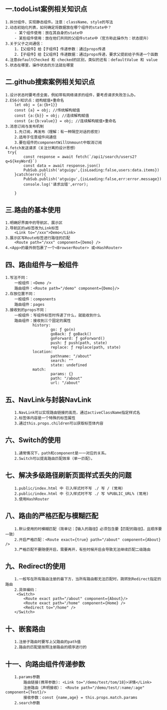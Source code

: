 ## 一.todoList案例相关知识点
    1.拆分组件、实现静态组件。注意：className、style的写法
    2.动态初始化列表，如何确定将数据放在哪个组件的state中？
        - 某个组件使用：放在其自身的state中
        - 某些组件使用：放在他们共同的父组件state中（官方称此操作为：状态提升）
    3.关于父子之间通信：
        1.【父组件】给【子组件】传递参数：通过props传递
        2.【子组件】给【父组件】传递数据：通过props传递，要求父提前给子传递一个函数
    4.注意defaultChecked 和 checked的区别，类似的还有：defaultValue 和 value
    5.状态在哪里，操作状态的方法就在哪里

## 二.github搜索案例相关知识点
    1.设计状态时要考虑全面，例如带有网络请求的组件，要考虑请求失败怎么办。
    2.ES6小知识点：结构赋值+重命名
        let obj = {a:{b+1}}
        const {a} = obj; //传统解构赋值
        const {a:{b}} = obj; //连续解构赋值
        const {a:{b:value}} = obj; //连续解构赋值+重命名
    3.消息订阅与发布机制
        1.先订阅，再发布（理解：有一种隔空对话的感觉)
        2.适用于任意组件间通信
        3.要在组件的componentWillUnmount中取消订阅
    4.fetch发送请求（关注分离的设计思想）
     try{
            const response = await fetch(`/api1/search/users2?q=${keyWord}`)
            const data = await response.json()
            PubSub.publish('atguigu',{isLoading:false,users:data.items})
        }catch(error){
            PubSub.publish('atguigu',{isLoading:false,err:error.message})
            console.log('请求出错',error);

        }

## 三.路由的基本使用
    1.明确好界面中的导航区、展示区
    2.导航区的a标签改为Link标签
        <Link to="/xxx">Demo</Link>
    3.展示区写Route标签进行路径的匹配
        <Route path="/xxx" component={Demo} />
    4.<App>的最外侧包裹了一个<BrowserRouter> 或<HashRouter>

## 四、路由组件与一般组件
    1.写法不同：
        一般组件：<Demo />
        路由组件：<Route path="/demo" component={Demo}/>
    2.存放位置不同：
        一般组件：components
        路由组件：pages
    3.接收到的props不同：
        一般组件：写组件标签时传递了什么，就能收到什么
        路由组件：接收到三个固定的属性
                history:
                        go: ƒ go(n)
                        goBack: ƒ goBack()
                        goForward: ƒ goForward()
                        push: ƒ push(path, state)
                        replace: ƒ replace(path, state)
                location:
                        pathname: "/about"
                        search: ""
                        state: undefined
                match:
                        params: {}
                        path: "/about"
                        url: "/about"

## 五、NavLink与封装NavLink
        1.NavLink可以实现路由链接的高亮，通过activeClassName指定样式名
        2.标签体内容是一个特殊的标签属性
        3.通过this.props.children可以获取标签体内容
## 六、Switch的使用
        1.通常情况下，path和component是一一对应的关系。
        2.Switch可以提高路由匹配效率（单一匹配）。
## 七、解决多级路径刷新页面样式丢失的问题
        1.public/index.html 中 引入样式时不写 ./ 写 / (常用）
        2.public/index.html 中 引入样式时不写 ./ 写 %PUBLIC_URL% (常用)
        3.使用HashRouter

## 八、路由的严格匹配与模糊匹配
        1.默认使用的时模糊匹配（简单记：【输入的路径】必须包含要【匹配的路径】，且顺序要一致）
        2.开启严格匹配：<Route exact={true} path="/about" component={About} />
        3.严格匹配不要随便开启，需要再开，有些时候开启会导致无法继续匹配二级路由
## 九、Redirect的使用
        1.一般写在所有路由注册的最下方，当所有路由都无法匹配时，跳转到Redirect指定的路由
        2.具体编码：
         <Switch>
            <Route exact path="/about" component={About}/>
            <Route exact path="/home" component={Home} />
            <Redirect to="/home" />
        </Switch>
## 十、嵌套路由
        1.注册子路由时要写上父路由的path值
        2.路由的匹配是按照注册路由的顺序进行的
## 十一、向路由组件传递参数
        1.params参数
            路由链接(携带参数): <Link to="/demo/test/tom/18}>详情</Link>
            注册路由（声明接收）： <Route path="/demo/test/:name/:age" component={Test}/>
            接收参数：const {name,age} = this.props.match.params
        2.search参数
        